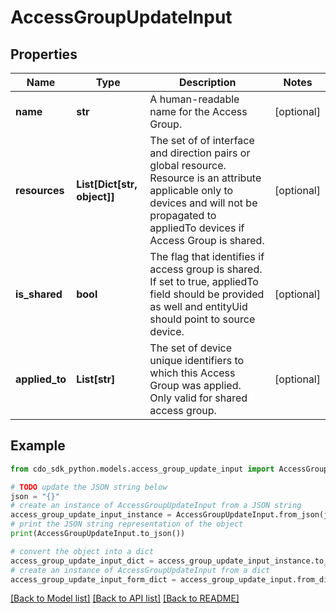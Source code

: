 # AccessGroupUpdateInput


## Properties

Name | Type | Description | Notes
------------ | ------------- | ------------- | -------------
**name** | **str** | A human-readable name for the Access Group. | [optional] 
**resources** | **List[Dict[str, object]]** | The set of of interface and direction pairs or global resource.  Resource is an attribute applicable only to devices and will not be propagated to appliedTo devices if Access Group is shared. | [optional] 
**is_shared** | **bool** | The flag that identifies if access group is shared.  If set to true, appliedTo field should be provided as well and entityUid should point to source device. | [optional] 
**applied_to** | **List[str]** | The set of device unique identifiers to which this Access Group was applied. Only valid for shared access group. | [optional] 

## Example

```python
from cdo_sdk_python.models.access_group_update_input import AccessGroupUpdateInput

# TODO update the JSON string below
json = "{}"
# create an instance of AccessGroupUpdateInput from a JSON string
access_group_update_input_instance = AccessGroupUpdateInput.from_json(json)
# print the JSON string representation of the object
print(AccessGroupUpdateInput.to_json())

# convert the object into a dict
access_group_update_input_dict = access_group_update_input_instance.to_dict()
# create an instance of AccessGroupUpdateInput from a dict
access_group_update_input_form_dict = access_group_update_input.from_dict(access_group_update_input_dict)
```
[[Back to Model list]](../README.md#documentation-for-models) [[Back to API list]](../README.md#documentation-for-api-endpoints) [[Back to README]](../README.md)


